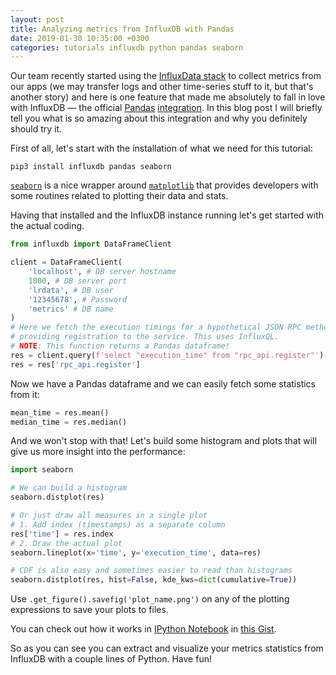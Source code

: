 ```yaml
---
layout: post
title: Analyzing metrics from InfluxDB with Pandas
date: 2019-01-30 10:35:00 +0300
categories: tutorials influxdb python pandas seaborn
---
```


Our team recently started using the [InfluxData stack][1] to collect metrics
from our apps (we may transfer logs and other time-series stuff to it, but
that's another story) and here is one feature that made me absolutely to fall in
love with InfluxDB &mdash; the official [Pandas][2] [integration][3]. In this
blog post I will briefly tell you what is so amazing about this integration and
why you definitely should try it.

First of all, let's start with the installation of what we need for this
tutorial:

```
pip3 install influxdb pandas seaborn
```

[`seaborn`][4] is a nice wrapper around [`matplotlib`][5] that provides
developers with some routines related to plotting their data and stats.

Having that installed and the InfluxDB instance running let's get started with
the actual coding.

```python
from influxdb import DataFrameClient

client = DataFrameClient(
    'localhost', # DB server hostname
    1000, # DB server port
    'lrdata', # DB user
    '12345678', # Password
    'metrics' # DB name
)
# Here we fetch the execution timings for a hypothetical JSON RPC method
# providing registration to the service. This uses InfluxQL.
# NOTE: This function returns a Pandas dataframe!
res = client.query(f'select "execution_time" from "rpc_api.register"')
res = res['rpc_api.register']
```

Now we have a Pandas dataframe and we can easily fetch some statistics from it:

```python
mean_time = res.mean()
median_time = res.median()
```

And we won't stop with that! Let's build some histogram and plots that will
give us more insight into the performance:

```python
import seaborn

# We can build a histogram
seaborn.distplot(res)

# Or just draw all measures in a single plot
# 1. Add index (timestamps) as a separate column
res['time'] = res.index
# 2. Draw the actual plot
seaborn.lineplot(x='time', y='execution_time', data=res)

# CDF is also easy and sometimes easier to read than histograms
seaborn.distplot(res, hist=False, kde_kws=dict(cumulative=True))
```

Use `.get_figure().savefig('plot_name.png')` on any of the plotting expressions
to save your plots to files.

You can check out how it works in [IPython Notebook][6] in [this Gist][7].

So as you can see you can extract and visualize your metrics statistics from
InfluxDB with a couple lines of Python. Have fun!

[1]: https://www.influxdata.com/time-series-platform/
[2]: https://pandas.pydata.org
[3]: https://influxdb-python.readthedocs.io/en/latest/examples.html#tutorials-pandas
[4]: https://seaborn.pydata.org
[5]: https://matplotlib.org
[6]: https://ipython.org/notebook.html
[7]: https://gist.github.com/eugene-babichenko/990bfc1bb7d5455a931d3e6348fc2cf0
